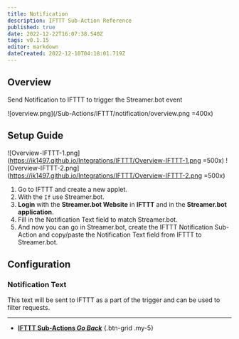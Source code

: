 ```yaml
---
title: Notification
description: IFTTT Sub-Action Reference
published: true
date: 2022-12-22T16:07:38.540Z
tags: v0.1.15
editor: markdown
dateCreated: 2022-12-10T04:18:01.719Z
---
```


## Overview
Send Notification to IFTTT to trigger the Streamer.bot event

![overview.png](/Sub-Actions/IFTTT/notification/overview.png =400x)

## Setup Guide
![Overview-IFTTT-1.png](https://ik1497.github.io/Integrations/IFTTT/Overview-IFTTT-1.png =500x)
![Overview-IFTTT-2.png](https://ik1497.github.io/Integrations/IFTTT/Overview-IFTTT-2.png =500x)

1. Go to IFTTT and create a new applet.
2. With the `If` use Streamer.bot.
3. **Login** with the **Streamer.bot Website** in **IFTTT** and in the **Streamer.bot application**.
4. Fill in the Notification Text field to match Streamer.bot.
5. And now you can go in Streamer.bot, create the IFTTT Notification Sub-Action and copy/paste the Notification Text field from IFTTT to Streamer.bot.

## Configuration
### Notification Text
This text will be sent to IFTTT as a part of the trigger and can be used to filter requests.

---

- [<i class="mdi mdi-chevron-left"></i> **IFTTT Sub-Actions *Go Back***](/en/Sub-Actions/IFTTT)
{.btn-grid .my-5}